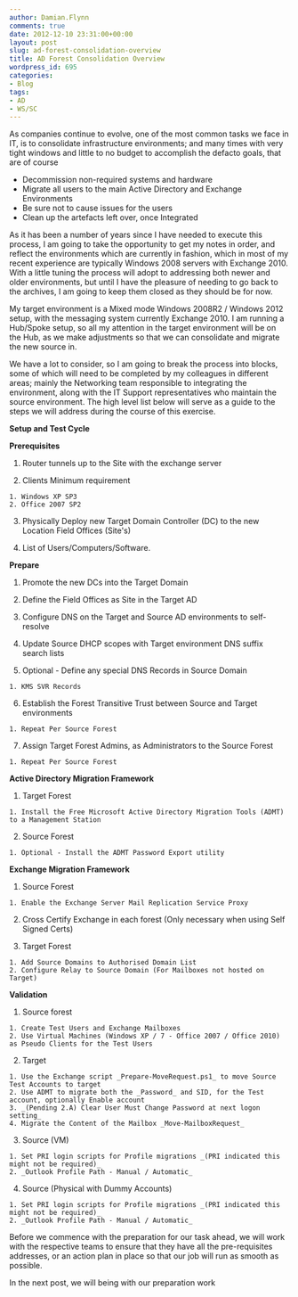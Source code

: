 ```yaml
---
author: Damian.Flynn
comments: true
date: 2012-12-10 23:31:00+00:00
layout: post
slug: ad-forest-consolidation-overview
title: AD Forest Consolidation Overview
wordpress_id: 695
categories:
- Blog
tags:
- AD
- WS/SC
---
```


As companies continue to evolve, one of the most common tasks we face in IT, is to consolidate infrastructure environments; and many times with very tight windows and little to no budget to accomplish the defacto goals, that are of course

  * Decommission non-required systems and hardware  
  * Migrate all users to the main Active Directory and Exchange Environments  
  * Be sure not to cause issues for the users  
  * Clean up the artefacts left over, once Integrated 

As it has been a number of years since I have needed to execute this process, I am going to take the opportunity to get my notes in order, and reflect the environments which are currently in fashion, which in most of my recent experience are typically Windows 2008 servers with Exchange 2010. With a little tuning the process will adopt to addressing both newer and older environments, but until I have the pleasure of needing to go back to the archives, I am going to keep them closed as they should be for now.

My target environment is a Mixed mode Windows 2008R2 / Windows 2012 setup, with the messaging system currently Exchange 2010. I am running a Hub/Spoke setup, so all my attention in the target environment will be on the Hub, as we make adjustments so that we can consolidate and migrate the new source in.

We have a lot to consider, so I am going to break the process into blocks, some of which will need to be completed by my colleagues in different areas; mainly the Networking team responsible to integrating the environment, along with the IT Support representatives who maintain the source environment. The high level list below will serve as a guide to the steps we will address during the course of this exercise.

**Setup and Test Cycle**   
  
**Prerequisites**   


  1. Router tunnels up to the Site with the exchange server   

  2. Clients Minimum requirement   


    1. Windows XP SP3 
    2. Office 2007 SP2   

  3. Physically Deploy new Target Domain Controller (DC) to the new Location Field Offices (Site's)   

  4. List of Users/Computers/Software.   


**Prepare**   


  1. Promote the new DCs into the Target Domain   

  2. Define the Field Offices as Site in the Target AD   

  3. Configure DNS on the Target and Source AD environments to self-resolve   

  4. Update Source DHCP scopes with Target environment DNS suffix search lists   

  5. Optional - Define any special DNS Records in Source Domain   


    1. KMS SVR Records   

  6. Establish the Forest Transitive Trust between Source and Target environments   


    1. Repeat Per Source Forest   

  7. Assign Target Forest Admins, as Administrators to the Source Forest   


    1. Repeat Per Source Forest   


**Active Directory Migration Framework**   


  1. Target Forest   


    1. Install the Free Microsoft Active Directory Migration Tools (ADMT) to a Management Station   

  2. Source Forest   


    1. Optional - Install the ADMT Password Export utility   


**Exchange Migration Framework**   


  1. Source Forest   


    1. Enable the Exchange Server Mail Replication Service Proxy   

  2. Cross Certify Exchange in each forest (Only necessary when using Self Signed Certs)   

  3. Target Forest   


    1. Add Source Domains to Authorised Domain List 
    2. Configure Relay to Source Domain (For Mailboxes not hosted on Target)   


**Validation**   


  1. Source forest

    1. Create Test Users and Exchange Mailboxes  
    2. Use Virtual Machines (Windows XP / 7 - Office 2007 / Office 2010) as Pseudo Clients for the Test Users 
  2. Target   


    1. Use the Exchange script _Prepare-MoveRequest.ps1_ to move Source Test Accounts to target 
    2. Use ADMT to migrate both the _Password_ and SID, for the Test account, optionally Enable account 
    3. _(Pending 2.A) Clear User Must Change Password at next logon setting_
    4. Migrate the Content of the Mailbox _Move-MailboxRequest_   

  3. Source (VM)   


    1. Set PRI login scripts for Profile migrations _(PRI indicated this might not be required)_
    2. _Outlook Profile Path - Manual / Automatic_   

  4. Source (Physical with Dummy Accounts)   


    1. Set PRI login scripts for Profile migrations _(PRI indicated this might not be required)_
    2. _Outlook Profile Path - Manual / Automatic_   


Before we commence with the preparation for our task ahead, we will work with the respective teams to ensure that they have all the pre-requisites addresses, or an action plan in place so that our job will run as smooth as possible.

In the next post, we will being with our preparation work
